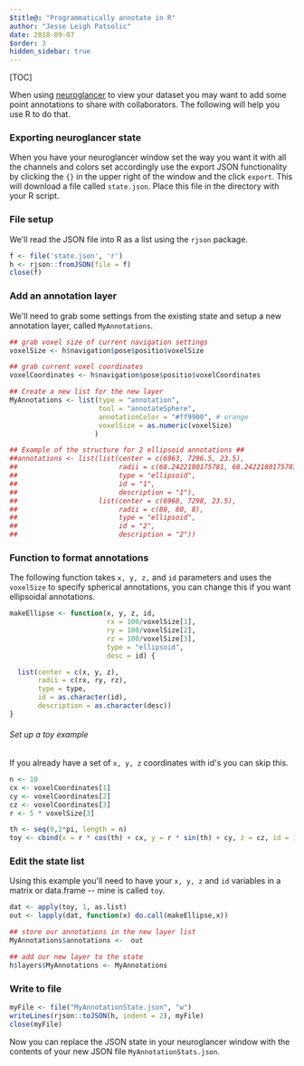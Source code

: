 ```yaml
---
$title@: "Programmatically annotate in R"
author: "Jesse Leigh Patsolic"
date: 2018-09-07
$order: 3
hidden_sidebar: true
---
```


<!--
### ### INITIAL COMMENTS HERE ###
###
### Jesse Leigh Patsolic 
### 2018 <jpatsolic@jhu.edu>
### S.D.G 
#
-->

[TOC]

When using [neuroglancer](http://viz.neurodata.io/) to view your dataset you may want to add some point annotations to share with collaborators. The
following will help you use R to do that. 

### Exporting neuroglancer state

When you have your neuroglancer window set the way you want it with all the channels and colors set accordingly use the export JSON functionality by clicking the `{}` in the upper right of the window and the click `export`.  This will download a file called `state.json`.  Place this
file in the directory with your R script.  

### File setup

We'll read the JSON file into R as a list using the `rjson` package.


```r
f <- file('state.json', 'r')
h <- rjson::fromJSON(file = f)
close(f)
```


### Add an annotation layer

We'll need to grab some settings from the existing state and setup a new
annotation layer, called `MyAnnotations`.


```r
## grab voxel size of current navigation settings
voxelSize <- h$navigation$pose$positio$voxelSize

## grab current voxel coordinates
voxelCoordinates <- h$navigation$pose$positio$voxelCoordinates

## Create a new list for the new layer
MyAnnotations <- list(type = "annotation",
                      tool = "annotateSphere",
                      annotationColor = "#ff9900", # orange
                      voxelSize = as.numeric(voxelSize)
                     )

## Example of the structure for 2 ellipsoid annotations ##
##annotations <- list(list(center = c(6963, 7296.5, 23.5), 
##                         radii = c(68.2422180175781, 68.2422180175781, 4.09453296661377), 
##                         type = "ellipsoid", 
##                         id = "1", 
##                         description = "1"),
##                    list(center = c(6968, 7298, 23.5), 
##                         radii = c(80, 80, 8), 
##                         type = "ellipsoid", 
##                         id = "2", 
##                         description = "2"))
```

### Function to format annotations

The following function takes `x, y, z,` and `id` parameters and uses the
`voxelSize` to specify spherical annotations, you can change this if you
want ellipsoidal annotations.


```r
makeEllipse <- function(x, y, z, id, 
                        rx = 100/voxelSize[1], 
                        ry = 100/voxelSize[2], 
                        rz = 100/voxelSize[3], 
                        type = "ellipsoid", 
                        desc = id) {

  list(center = c(x, y, z), 
       radii = c(rx, ry, rz), 
       type = type, 
       id = as.character(id), 
       description = as.character(desc))
}
```

###### Set up a toy example

If you already have a set of `x, y, z` coordinates with id's you can skip this. 


```r
n <- 10
cx <- voxelCoordinates[1]
cy <- voxelCoordinates[2]
cz <- voxelCoordinates[3]
r <- 5 * voxelSize[3]

th <- seq(0,2*pi, length = n)
toy <- cbind(x = r * cos(th) + cx, y = r * sin(th) + cy, z = cz, id = 1:n)
```

### Edit the state list

Using this example you'll need to have your `x, y, z` and `id` variables
in a matrix or data.frame -- mine is called `toy`.


```r
dat <- apply(toy, 1, as.list)
out <- lapply(dat, function(x) do.call(makeEllipse,x))

## store our annotations in the new layer list
MyAnnotations$annotations <-  out

## add our new layer to the state
h$layers$MyAnnotations <- MyAnnotations
```

### Write to file


```r
myFile <- file("MyAnnotationState.json", "w")
writeLines(rjson::toJSON(h, indent = 2), myFile) 
close(myFile)
```

Now you can replace the JSON state in your neuroglancer window with the
contents of your new JSON file `MyAnnotationStats.json`.


<!--
#clipy <- pipe("pbcopy", "w")
#dput(h$layers$centroids$annotations[[2]], file = clipy)
#close(clipy)

#   Time: A few hours, mostly wrangling JSON formatting to match neuroglancer
##  Working status: Check
### Comments:
####Soli Deo Gloria
--> 